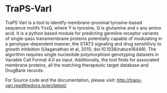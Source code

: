 # TraPS-VarI
TraPS VarI is a tool to identify membrane-proximal tyrosine-based sequence motifs YxxQ, where Y is tyrosine, Q is glutamine and x any amino acid. It is a python based module for predicting germline receptor variants of single-pass transmembrane proteins potentially capable of modulating in a genotype-dependent manner, the STAT3 signaling and drug sensititiviy to growth inhibition (Ulaganathan et al, 2015; doi:10.1038/nature16449). The algorithm requires single nucleotide polymorphism genotyping datasets in Variable Call Format 4.0 as input. Additionally, the tool finds for associated membrane proteins, all the matching therapeutic target database and DrugBank records.

For Source code and the documentation, please visit:
http://traps-vari.readthedocs.io/en/latest/
